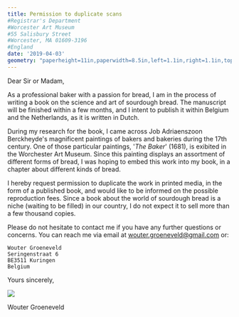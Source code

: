 ```yaml
---
title: Permission to duplicate scans
#Registrar's Department
#Worcester Art Museum
#55 Salisbury Street
#Worcester, MA 01609-3196
#England
date: '2019-04-03'
geometry: "paperheight=11in,paperwidth=8.5in,left=1.1in,right=1.1in,top=1.5in,bottom=1.5in"
---
```


Dear Sir or Madam,


As a professional baker with a passion for bread, I am in the process of writing a book on the science and art of sourdough bread. The manuscript will be finished within a few months, and I intent to publish it within Belgium and the Netherlands, as it is written in Dutch. 

During my research for the book, I came across Job Adriaenszoon Berckheyde's magnificent paintings of bakers and bakeries during the 17th century. One of those particular paintings, '_The Baker_' (1681), is exibited in the Worchester Art Museum. Since this painting displays an assortment of different forms of bread, I was hoping to embed this work into my book, in a chapter about different kinds of bread. 

I hereby request permission to duplicate the work in printed media, in the form of a published book, and would like to be informed on the possible reproduction fees. Since a book about the world of sourdough bread is a niche (waiting to be filled) in our country, I do not expect it to sell more than a few thousand copies. 

Please do not hesitate to contact me if you have any further questions or concerns. You can reach me via email at [wouter.groeneveld@gmail.com](mailto:wouter.groeneveld@gmail.com) or:

```
Wouter Groeneveld
Seringenstraat 6
BE3511 Kuringen
Belgium
```


Yours sincerely,

![](handtekening.jpg)

Wouter Groeneveld
